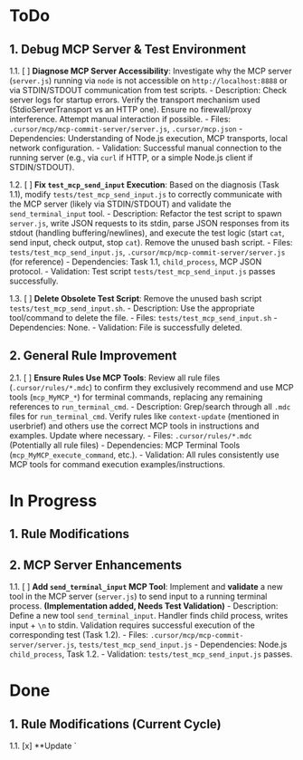 # ToDo

## 1. Debug MCP Server & Test Environment

1.1. [ ] **Diagnose MCP Server Accessibility**: Investigate why the MCP server (`server.js`) running via `node` is not accessible on `http://localhost:8888` or via STDIN/STDOUT communication from test scripts.
    - Description: Check server logs for startup errors. Verify the transport mechanism used (StdioServerTransport vs an HTTP one). Ensure no firewall/proxy interference. Attempt manual interaction if possible.
    - Files: `.cursor/mcp/mcp-commit-server/server.js`, `.cursor/mcp.json`
    - Dependencies: Understanding of Node.js execution, MCP transports, local network configuration.
    - Validation: Successful manual connection to the running server (e.g., via `curl` if HTTP, or a simple Node.js client if STDIN/STDOUT).

1.2. [ ] **Fix `test_mcp_send_input` Execution**: Based on the diagnosis (Task 1.1), modify `tests/test_mcp_send_input.js` to correctly communicate with the MCP server (likely via STDIN/STDOUT) and validate the `send_terminal_input` tool.
    - Description: Refactor the test script to spawn `server.js`, write JSON requests to its stdin, parse JSON responses from its stdout (handling buffering/newlines), and execute the test logic (start `cat`, send input, check output, stop `cat`). Remove the unused bash script.
    - Files: `tests/test_mcp_send_input.js`, `.cursor/mcp/mcp-commit-server/server.js` (for reference)
    - Dependencies: Task 1.1, `child_process`, MCP JSON protocol.
    - Validation: Test script `tests/test_mcp_send_input.js` passes successfully.

1.3. [ ] **Delete Obsolete Test Script**: Remove the unused bash script `tests/test_mcp_send_input.sh`.
    - Description: Use the appropriate tool/command to delete the file.
    - Files: `tests/test_mcp_send_input.sh`
    - Dependencies: None.
    - Validation: File is successfully deleted.

## 2. General Rule Improvement

2.1. [ ] **Ensure Rules Use MCP Tools**: Review all rule files (`.cursor/rules/*.mdc`) to confirm they exclusively recommend and use MCP tools (`mcp_MyMCP_*`) for terminal commands, replacing any remaining references to `run_terminal_cmd`.
    - Description: Grep/search through all `.mdc` files for `run_terminal_cmd`. Verify rules like `context-update` (mentioned in userbrief) and others use the correct MCP tools in instructions and examples. Update where necessary.
    - Files: `.cursor/rules/*.mdc` (Potentially all rule files)
    - Dependencies: MCP Terminal Tools (`mcp_MyMCP_execute_command`, etc.).
    - Validation: All rules consistently use MCP tools for command execution examples/instructions.

# In Progress

## 1. Rule Modifications

## 2. MCP Server Enhancements

1.1. [ ] **Add `send_terminal_input` MCP Tool**: Implement and **validate** a new tool in the MCP server (`server.js`) to send input to a running terminal process. **(Implementation added, Needs Test Validation)**
    - Description: Define a new tool `send_terminal_input`. Handler finds child process, writes input + `\n` to stdin. Validation requires successful execution of the corresponding test (Task 1.2).
    - Files: `.cursor/mcp/mcp-commit-server/server.js`, `tests/test_mcp_send_input.js`
    - Dependencies: Node.js `child_process`, Task 1.2.
    - Validation: `tests/test_mcp_send_input.js` passes.

# Done

## 1. Rule Modifications (Current Cycle)

1.1. [x] **Update `